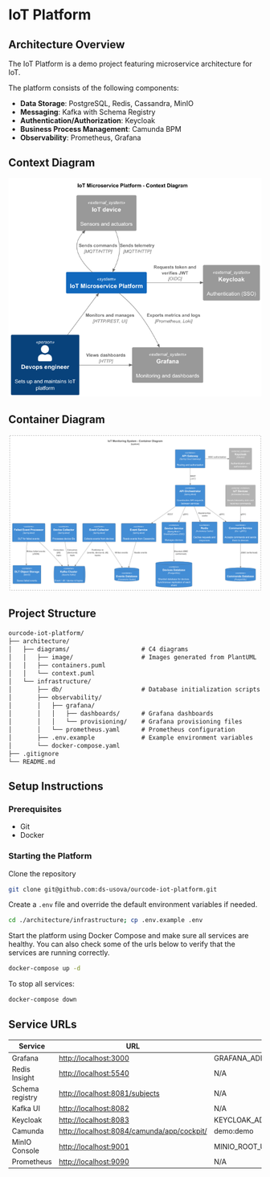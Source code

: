 # IoT Platform

## Architecture Overview

The IoT Platform is a demo project featuring microservice architecture for IoT.

The platform consists of the following components:

- **Data Storage**: PostgreSQL, Redis, Cassandra, MinIO
- **Messaging**: Kafka with Schema Registry
- **Authentication/Authorization**: Keycloak
- **Business Process Management**: Camunda BPM
- **Observability**: Prometheus, Grafana

## Context Diagram

![Diagram](architecture/diagrams/image/context-diagram.png)

## Container Diagram

![Diagram](architecture/diagrams/image/container-diagram.png)

## Project Structure

```plaintext
ourcode-iot-platform/
├── architecture/
│   ├── diagrams/                    # C4 diagrams
│   │   ├── image/                   # Images generated from PlantUML
│   │   ├── containers.puml
│   │   └── context.puml
│   └── infrastructure/
│       ├── db/                      # Database initialization scripts
│       ├── observability/
│       │   ├── grafana/       
│       │   │   ├── dashboards/      # Grafana dashboards 
│       │   │   └── provisioning/    # Grafana provisioning files
│       │   └── prometheus.yaml      # Prometheus configuration
│       ├── .env.example             # Example environment variables
│       └── docker-compose.yaml      
├── .gitignore              
└── README.md            
```

## Setup Instructions

### Prerequisites

- Git
- Docker

### Starting the Platform

Clone the repository

```bash
git clone git@github.com:ds-usova/ourcode-iot-platform.git
```

Create a `.env` file and override the default environment variables if needed.

```bash
cd ./architecture/infrastructure; cp .env.example .env
```

Start the platform using Docker Compose and make sure all services are healthy. You can also check some of the urls
below to verify that the services are running correctly.

```bash
docker-compose up -d
```

To stop all services:

```bash
docker-compose down
```

## Service URLs

| Service         | URL                                                                                      | Default Credentials                       |
|-----------------|------------------------------------------------------------------------------------------|-------------------------------------------|
| Grafana         | [http://localhost:3000](http://localhost:3000)                                           | GRAFANA_ADMIN_USER:GRAFANA_ADMIN_PASSWORD |
| Redis Insight   | [http://localhost:5540](http://localhost:5540)                                           | N/A                                       |
| Schema registry | [http://localhost:8081/subjects](http://localhost:8081/subjects)                         | N/A                                       |
| Kafka UI        | [http://localhost:8082](http://localhost:8082)                                           | N/A                                       |
| Keycloak        | [http://localhost:8083](http://localhost:8083)                                           | KEYCLOAK_ADMIN:KEYCLOAK_ADMIN_PASSWORD    |
| Camunda         | [http://localhost:8084/camunda/app/cockpit/](http://localhost:8084/camunda/app/cockpit/) | demo:demo                                 |
| MinIO Console   | [http://localhost:9001](http://localhost:9001)                                           | MINIO_ROOT_USER:MINIO_ROOT_PASSWORD       |
| Prometheus      | [http://localhost:9090](http://localhost:9090)                                           | N/A                                       |
